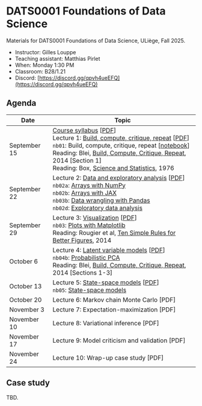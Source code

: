 # DATS0001 Foundations of Data Science

Materials for DATS0001 Foundations of Data Science, ULiège, Fall 2025.

- Instructor: Gilles Louppe
- Teaching assistant: Matthias Pirlet
- When: Monday 1:30 PM
- Classroom: B28/1.21
- Discord: [https://discord.gg/qpvh4ueEFQ](https://discord.gg/qpvh4ueEFQ)

## Agenda

| Date | Topic |
| --- | --- |
| September 15 | [Course syllabus](https://glouppe.github.io/dats0001-foundations-of-data-science/?p=course-syllabus.md) [[PDF](https://glouppe.github.io/dats0001-foundations-of-data-science/pdf/course-syllabus.pdf)]<br> Lecture 1: [Build, compute, critique, repeat](https://glouppe.github.io/dats0001-foundations-of-data-science/?p=lecture1.md) [[PDF](https://glouppe.github.io/dats0001-foundations-of-data-science/pdf/lec1.pdf)]<br>`nb01`: Build, compute, critique, repeat [[notebook](./nb01-box-loop.ipynb)]<br>Reading: Blei, [Build, Compute, Critique, Repeat](http://www.cs.columbia.edu/~blei/fogm/2020F/readings/Blei2014.pdf), 2014 [Section 1]<br>Reading: Box, [Science and Statistics](https://www.jstor.org/stable/2286841), 1976 |
| September 22 | Lecture 2: [Data and exploratory analysis](https://glouppe.github.io/dats0001-foundations-of-data-science/?p=lecture2.md) [[PDF](https://glouppe.github.io/dats0001-foundations-of-data-science/pdf/lec2.pdf)]<br>`nb02a`: [Arrays with NumPy](./nb02a-tables.ipynb)<br>`nb02b`: [Arrays with JAX](./nb02b-jax.ipynb)<br>`nb03b`: [Data wrangling with Pandas](./nb02c-data-wrangling.ipynb)<br>`nb02d`: [Exploratory data analysis](./nb02d-eda.ipynb) |
| September 29 | Lecture 3: [Visualization](https://glouppe.github.io/dats0001-foundations-of-data-science/?p=lecture3.md) [[PDF](https://glouppe.github.io/dats0001-foundations-of-data-science/pdf/lec3.pdf)]<br>`nb03`: [Plots with Matplotlib](./nb03-plots.ipynb)<br>Reading: Rougier et al, [Ten Simple Rules for Better Figures](https://journals.plos.org/ploscompbiol/article/file?id=10.1371/journal.pcbi.1003833&type=printable), 2014 |
| October 6 | Lecture 4: [Latent variable models](https://glouppe.github.io/dats0001-foundations-of-data-science/?p=lecture4.md) [[PDF](https://glouppe.github.io/dats0001-foundations-of-data-science/pdf/lec4.pdf)]<br>`nb04b`: [Probabilistic PCA](./nb04b-ppca.ipynb)<br>Reading: Blei, [Build, Compute, Critique, Repeat](http://www.cs.columbia.edu/~blei/fogm/2020F/readings/Blei2014.pdf), 2014 [Sections 1-3] |
| October 13 | Lecture 5: [State-space models](https://glouppe.github.io/dats0001-foundations-of-data-science/?p=lecture5md) [[PDF](https://glouppe.github.io/dats0001-foundations-of-data-science/pdf/lec5.pdf)]<br>`nb05`: [State-space models](nb05-wolf.ipynb) |
| October 20 | Lecture 6: Markov chain Monte Carlo [PDF] |
| November 3 | Lecture 7: Expectation-maximization [PDF] |
| November 10 | Lecture 8: Variational inference [PDF] |
| November 17 | Lecture 9: Model criticism and validation [PDF] |
| November 24 | Lecture 10: Wrap-up case study [PDF] |

## Case study

TBD.
